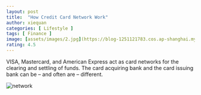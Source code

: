 ```yaml
---
layout: post
title:  "How Credit Card Network Work"
author: xiequan
categories: [ Lifestyle ]
tags: [ Finance ]
image: [assets/images/2.jpg](https://blog-1251121783.cos.ap-shanghai.myqcloud.com/2022/07/how_visa_and_ma_work.png)
rating: 4.5
---
```


VISA, Mastercard, and American Express act as card networks for the clearing and settling of funds. The card acquiring bank and the card issuing bank can be – and often are – different.

![network](https://blog-1251121783.cos.ap-shanghai.myqcloud.com/2022/07/how_visa_and_ma_work.png) 